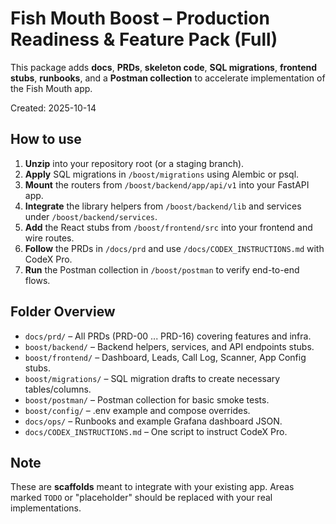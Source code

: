 # Fish Mouth Boost – Production Readiness & Feature Pack (Full)

This package adds **docs**, **PRDs**, **skeleton code**, **SQL migrations**, **frontend stubs**,
**runbooks**, and a **Postman collection** to accelerate implementation of the Fish Mouth app.

Created: 2025-10-14

## How to use
1. **Unzip** into your repository root (or a staging branch).
2. **Apply** SQL migrations in `/boost/migrations` using Alembic or psql.
3. **Mount** the routers from `/boost/backend/app/api/v1` into your FastAPI app.
4. **Integrate** the library helpers from `/boost/backend/lib` and services under `/boost/backend/services`.
5. **Add** the React stubs from `/boost/frontend/src` into your frontend and wire routes.
6. **Follow** the PRDs in `/docs/prd` and use `/docs/CODEX_INSTRUCTIONS.md` with CodeX Pro.
7. **Run** the Postman collection in `/boost/postman` to verify end-to-end flows.

## Folder Overview
- `docs/prd/` – All PRDs (PRD-00 ... PRD-16) covering features and infra.
- `boost/backend/` – Backend helpers, services, and API endpoints stubs.
- `boost/frontend/` – Dashboard, Leads, Call Log, Scanner, App Config stubs.
- `boost/migrations/` – SQL migration drafts to create necessary tables/columns.
- `boost/postman/` – Postman collection for basic smoke tests.
- `boost/config/` – .env example and compose overrides.
- `docs/ops/` – Runbooks and example Grafana dashboard JSON.
- `docs/CODEX_INSTRUCTIONS.md` – One script to instruct CodeX Pro.

## Note
These are **scaffolds** meant to integrate with your existing app. Areas marked `TODO` or
"placeholder" should be replaced with your real implementations.
